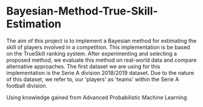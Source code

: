 # Bayesian-Method-True-Skill-Estimation


The aim of this project is to implement a Bayesian method for estimating the skill of players involved in a competition. This implementation is be based on the TrueSkill ranking system. After experimenting and selecting a proposed method, we evaluate this method on real-world data and compare alternative approaches. The first dataset we are using for this implementation is the Serie A division 2018/2019 dataset. Due to the nature of this dataset, we refer to, our 'players' as 'teams' within the Serie A football division.

Using knowledge gained from Advanced Probabilistic Machine Learning
